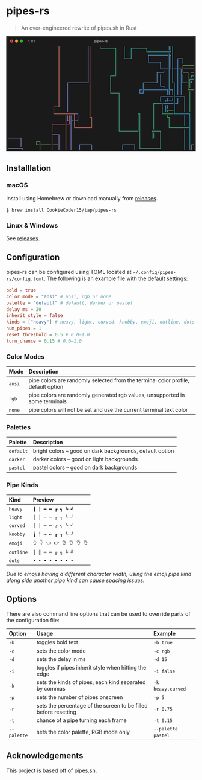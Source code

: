 # pipes-rs

> An over-engineered rewrite of pipes.sh in Rust

![pipes-rs preview](https://github.com/CookieCoder15/i/raw/master/pipes-rs-preview.gif)

## Installlation

### macOS

Install using Homebrew or download manually from [releases](https://github.com/CookieCoder15/pipes-rs/releases/latest).

```console
$ brew install CookieCoder15/tap/pipes-rs
```

### Linux & Windows

See [releases](https://github.com/CookieCoder15/pipes-rs/releases/latest).

## Configuration

pipes-rs can be configured using TOML located at `~/.config/pipes-rs/config.toml`.
The following is an example file with the default settings:

```toml
bold = true
color_mode = "ansi" # ansi, rgb or none
palette = "default" # default, darker or pastel
delay_ms = 20
inherit_style = false
kinds = ["heavy"] # heavy, light, curved, knobby, emoji, outline, dots
num_pipes = 1
reset_threshold = 0.5 # 0.0–1.0
turn_chance = 0.15 # 0.0–1.0
```

### Color Modes

| Mode   | Description                                                                       |
| :----- | :-------------------------------------------------------------------------------- |
| `ansi` | pipe colors are randomly selected from the terminal color profile, default option |
| `rgb`  | pipe colors are randomly generated rgb values, unsupported in some terminals      |
| `none` | pipe colors will not be set and use the current terminal text color               |

### Palettes

| Palette   | Description                                              |
| :-------- | :------------------------------------------------------- |
| `default` | bright colors – good on dark backgrounds, default option |
| `darker`  | darker colors – good on light backgrounds                |
| `pastel`  | pastel colors – good on dark backgrounds                 |

### Pipe Kinds

| Kind      | Preview                   |
| :-------- | :------------------------ |
| `heavy`   | `┃ ┃ ━ ━ ┏ ┓ ┗ ┛`         |
| `light`   | `│ │ ─ ─ ┌ ┐ └ ┘`         |
| `curved`  | `│ │ ─ ─ ╭ ╮ ╰ ╯`         |
| `knobby`  | `╽ ╿ ╼ ╾ ┎ ┒ ┖ ┚`         |
| `emoji`   | `👆 👇 👈 👉 👌 👌 👌 👌` |
| `outline` | `║ ║ ═ ═ ╔ ╗ ╚ ╝`         |
| `dots`    | `• • • • • • • •`         |

_Due to emojis having a different character width, using the emoji pipe kind along side another pipe kind can cause spacing issues._

## Options

There are also command line options that can be used to override parts of the configuration file:

| Option      | Usage                                                           | Example            |
| :---------- | :-------------------------------------------------------------- | :----------------- |
| `-b`        | toggles bold text                                               | `-b true`          |
| `-c`        | sets the color mode                                             | `-c rgb`           |
| `-d`        | sets the delay in ms                                            | `-d 15`            |
| `-i`        | toggles if pipes inherit style when hitting the edge            | `-i false`         |
| `-k`        | sets the kinds of pipes, each kind separated by commas          | `-k heavy,curved`  |
| `-p`        | sets the number of pipes onscreen                               | `-p 5`             |
| `-r`        | sets the percentage of the screen to be filled before resetting | `-r 0.75`          |
| `-t`        | chance of a pipe turning each frame                             | `-t 0.15`          |
| `--palette` | sets the color palette, RGB mode only                           | `--palette pastel` |

## Acknowledgements

This project is based off of [pipes.sh](https://github.com/pipeseroni/pipes.sh).
